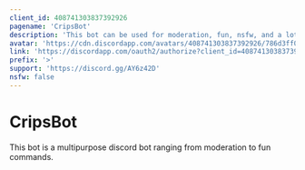 ```yaml
---
client_id: 408741303837392926
pagename: 'CripsBot'
description: 'This bot can be used for moderation, fun, nsfw, and a lot more.'
avatar: 'https://cdn.discordapp.com/avatars/408741303837392926/786d3ff0ab73834109e3f3863ccb8d5f.webp'
link: 'https://discordapp.com/oauth2/authorize?client_id=408741303837392926&permissions=305523958&scope=bot'
prefix: '>'
support: 'https://discord.gg/AY6z42D'
nsfw: false
---
```

# CripsBot

This bot is a multipurpose discord bot ranging from moderation to fun commands.